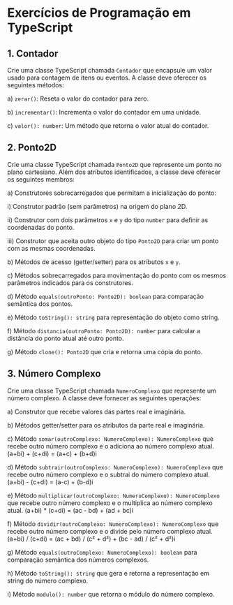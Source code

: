 # Exercícios de Programação em TypeScript

## 1. Contador

Crie uma classe TypeScript chamada `Contador` que encapsule um valor usado para contagem de itens ou eventos. A classe deve oferecer os seguintes métodos:

a) `zerar()`: Reseta o valor do contador para zero.

b) `incrementar()`: Incrementa o valor do contador em uma unidade.

c) `valor(): number`: Um método que retorna o valor atual do contador.

## 2. Ponto2D

Crie uma classe TypeScript chamada `Ponto2D` que represente um ponto no plano cartesiano. Além dos atributos identificados, a classe deve oferecer os seguintes membros:

a) Construtores sobrecarregados que permitam a inicialização do ponto:

i) Construtor padrão (sem parâmetros) na origem do plano 2D.

ii) Construtor com dois parâmetros `x` e `y` do tipo `number` para definir as coordenadas do ponto.

iii) Construtor que aceita outro objeto do tipo `Ponto2D` para criar um ponto com as mesmas coordenadas.

b) Métodos de acesso (getter/setter) para os atributos `x` e `y`.

c) Métodos sobrecarregados para movimentação do ponto com os mesmos parâmetros indicados para os construtores.

d) Método `equals(outroPonto: Ponto2D): boolean` para comparação semântica dos pontos.

e) Método `toString(): string` para representação do objeto como string.

f) Método `distancia(outroPonto: Ponto2D): number` para calcular a distância do ponto atual até outro ponto.

g) Método `clone(): Ponto2D` que cria e retorna uma cópia do ponto.

## 3. Número Complexo

Crie uma classe TypeScript chamada `NumeroComplexo` que represente um número complexo. A classe deve fornecer as seguintes operações:

a) Construtor que recebe valores das partes real e imaginária.

b) Métodos getter/setter para os atributos da parte real e imaginária.

c) Método `somar(outroComplexo: NumeroComplexo): NumeroComplexo` que recebe outro número complexo e o adiciona ao número complexo atual. (a+bi) + (c+di) = (a+c) + (b+d)i

d) Método `subtrair(outroComplexo: NumeroComplexo): NumeroComplexo` que recebe outro número complexo e o subtrai do número complexo atual. (a+bi) - (c+di) = (a-c) + (b-d)i

e) Método `multiplicar(outroComplexo: NumeroComplexo): NumeroComplexo` que recebe outro número complexo e o multiplica ao número complexo atual.
 (a+bi) * (c+di) = (ac - bd) + (ad + bc)i

f) Método `dividir(outroComplexo: NumeroComplexo): NumeroComplexo` que recebe outro número complexo e o divide pelo número complexo atual. (a+bi) / (c+di) = (ac + bd) / (c² + d²) + (bc - ad) / (c² + d²)i

g) Método `equals(outroComplexo: NumeroComplexo): boolean` para comparação semântica dos números complexos.

h) Método `toString(): string` que gera e retorna a representação em string do número complexo.

i) Método `modulo(): number` que retorna o módulo do número complexo.

